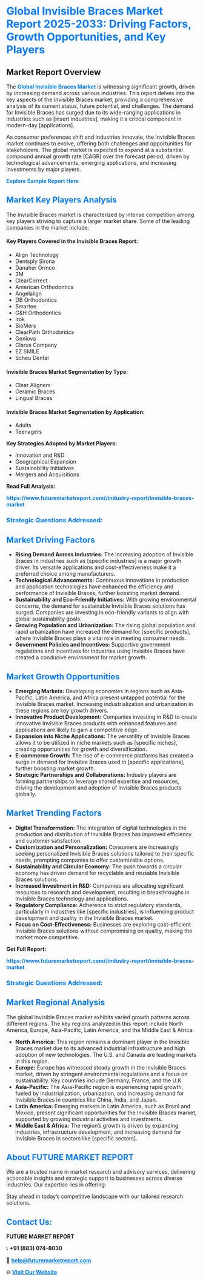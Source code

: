 <h1 style="color: #007BFF;">Global Invisible Braces Market Report 2025-2033: Driving Factors, Growth Opportunities, and Key Players</h1>

<section id="overview">
<h2>Market Report Overview</h2>
<p>The <a href="https://www.futuremarketreport.com//industry-report/invisible-braces-market" style="color: #007BFF; text-decoration: none;"><strong>Global Invisible Braces Market</strong></a> is witnessing significant growth, driven by increasing demand across various industries. This report delves into the key aspects of the Invisible Braces market, providing a comprehensive analysis of its current status, future potential, and challenges. The demand for Invisible Braces has surged due to its wide-ranging applications in industries such as [insert industries], making it a critical component in modern-day [applications].</p>
<p>As consumer preferences shift and industries innovate, the Invisible Braces market continues to evolve, offering both challenges and opportunities for stakeholders. The global market is expected to expand at a substantial compound annual growth rate (CAGR) over the forecast period, driven by technological advancements, emerging applications, and increasing investments by major players.</p>
</section>

<section id="overview">
<p><a href="https://www.futuremarketreport.com//request-sample/reportId=58912" style="color: #007BFF; text-decoration: none;"><strong>Explore Sample Report Here</strong></a></p>
</section>

<section id="key-players">
<h2 style="color: #007BFF;">Market Key Players Analysis</h2>
<p>The Invisible Braces market is characterized by intense competition among key players striving to capture a larger market share. Some of the leading companies in the market include:</p>
<h4>Key Players Covered in the Invisible Braces Report:</h4>
<ul><li>Align Technology</li><li>Dentsply Sirona</li><li>Danaher Ormco</li><li>3M</li><li>ClearCorrect</li><li>American Orthodontics</li><li>Angelalign</li><li>DB Orthodontics</li><li>Smartee</li><li>G&amp;H Orthodontics</li><li>Irok</li><li>BioMers</li><li>ClearPath Orthodontics</li><li>Geniova</li><li>Clarus Company</li><li>EZ SMILE</li><li>Scheu Dental</li></ul>
<h4>Invisible Braces Market Segmentation by Type:</h4>
<ul><li>Clear Aligners</li><li>Ceramic Braces</li><li>Lingual Braces</li></ul>

<h4>Invisible Braces Market Segmentation by Application:</h4>
<ul><li>Adults</li><li>Teenagers</li></ul>
<p><strong>Key Strategies Adopted by Market Players:</strong></p>
<ul>
<li>Innovation and R&D</li>
<li>Geographical Expansion</li>
<li>Sustainability Initiatives</li>
<li>Mergers and Acquisitions</li>
</ul>
</section>

<section>
<p><strong>Read Full Analysis: </strong></p><a href="https://www.futuremarketreport.com//industry-report/invisible-braces-market" style="color: #007BFF; text-decoration: none;"><strong>https://www.futuremarketreport.com//industry-report/invisible-braces-market</strong></a>
<h3 style="color: #007BFF;">Strategic Questions Addressed:</h3>
</section>

<section id="driving-factors">
<h2 style="color: #007BFF;">Market Driving Factors</h2>
<ul>
<li><strong>Rising Demand Across Industries:</strong> The increasing adoption of Invisible Braces in industries such as [specific industries] is a major growth driver. Its versatile applications and cost-effectiveness make it a preferred choice among manufacturers.</li>
<li><strong>Technological Advancements:</strong> Continuous innovations in production and application technologies have enhanced the efficiency and performance of Invisible Braces, further boosting market demand.</li>
<li><strong>Sustainability and Eco-Friendly Initiatives:</strong> With growing environmental concerns, the demand for sustainable Invisible Braces solutions has surged. Companies are investing in eco-friendly variants to align with global sustainability goals.</li>
<li><strong>Growing Population and Urbanization:</strong> The rising global population and rapid urbanization have increased the demand for [specific products], where Invisible Braces plays a vital role in meeting consumer needs.</li>
<li><strong>Government Policies and Incentives:</strong> Supportive government regulations and incentives for industries using Invisible Braces have created a conducive environment for market growth.</li>
</ul>
</section>

<section id="growth-opportunities">
<h2 style="color: #007BFF;">Market Growth Opportunities</h2>
<ul>
<li><strong>Emerging Markets:</strong> Developing economies in regions such as Asia-Pacific, Latin America, and Africa present untapped potential for the Invisible Braces market. Increasing industrialization and urbanization in these regions are key growth drivers.</li>
<li><strong>Innovative Product Development:</strong> Companies investing in R&D to create innovative Invisible Braces products with enhanced features and applications are likely to gain a competitive edge.</li>
<li><strong>Expansion into Niche Applications:</strong> The versatility of Invisible Braces allows it to be utilized in niche markets such as [specific niches], creating opportunities for growth and diversification.</li>
<li><strong>E-commerce Growth:</strong> The rise of e-commerce platforms has created a surge in demand for Invisible Braces used in [specific applications], further boosting market growth.</li>
<li><strong>Strategic Partnerships and Collaborations:</strong> Industry players are forming partnerships to leverage shared expertise and resources, driving the development and adoption of Invisible Braces products globally.</li>
</ul>
</section>

<section id="trending-factors">
<h2 style="color: #007BFF;">Market Trending Factors</h2>
<ul>
<li><strong>Digital Transformation:</strong> The integration of digital technologies in the production and distribution of Invisible Braces has improved efficiency and customer satisfaction.</li>
<li><strong>Customization and Personalization:</strong> Consumers are increasingly seeking personalized Invisible Braces solutions tailored to their specific needs, prompting companies to offer customizable options.</li>
<li><strong>Sustainability and Circular Economy:</strong> The push towards a circular economy has driven demand for recyclable and reusable Invisible Braces solutions.</li>
<li><strong>Increased Investment in R&D:</strong> Companies are allocating significant resources to research and development, resulting in breakthroughs in Invisible Braces technology and applications.</li>
<li><strong>Regulatory Compliance:</strong> Adherence to strict regulatory standards, particularly in industries like [specific industries], is influencing product development and quality in the Invisible Braces market.</li>
<li><strong>Focus on Cost-Effectiveness:</strong> Businesses are exploring cost-efficient Invisible Braces solutions without compromising on quality, making the market more competitive.</li>
</ul>
</section>

<section>
<p><strong>Get Full Report: </strong></p><a href="https://www.futuremarketreport.com//industry-report/invisible-braces-market" style="color: #007BFF; text-decoration: none;"><strong>https://www.futuremarketreport.com//industry-report/invisible-braces-market</strong></a>
<h3 style="color: #007BFF;">Strategic Questions Addressed:</h3>
</section>


<section id="regional-analysis">
<h2 style="color: #007BFF;">Market Regional Analysis</h2>
<p>The global Invisible Braces market exhibits varied growth patterns across different regions. The key regions analyzed in this report include North America, Europe, Asia-Pacific, Latin America, and the Middle East & Africa:</p>
<ul>
<li><strong>North America:</strong> This region remains a dominant player in the Invisible Braces market due to its advanced industrial infrastructure and high adoption of new technologies. The U.S. and Canada are leading markets in this region.</li>
<li><strong>Europe:</strong> Europe has witnessed steady growth in the Invisible Braces market, driven by stringent environmental regulations and a focus on sustainability. Key countries include Germany, France, and the U.K.</li>
<li><strong>Asia-Pacific:</strong> The Asia-Pacific region is experiencing rapid growth, fueled by industrialization, urbanization, and increasing demand for Invisible Braces in countries like China, India, and Japan.</li>
<li><strong>Latin America:</strong> Emerging markets in Latin America, such as Brazil and Mexico, present significant opportunities for the Invisible Braces market, supported by growing industrial activities and investments.</li>
<li><strong>Middle East & Africa:</strong> The region’s growth is driven by expanding industries, infrastructure development, and increasing demand for Invisible Braces in sectors like [specific sectors].</li>
</ul>
</section>

<footer>
<h2 style="color: #007BFF;">About FUTURE MARKET REPORT</h2>
<p>We are a trusted name in market research and advisory services, delivering actionable insights and strategic support to businesses across diverse industries. Our expertise lies in offering:</p>

<p>Stay ahead in today’s competitive landscape with our tailored research solutions.</p>

<h2 style="color: #007BFF;">Contact Us:</h2>
<p><strong>FUTURE MARKET REPORT</strong></p>
<p>📞 <strong>+91 (883) 074-8030</strong></p>
<p>📧 <strong><a href="mailto:help@futuremarketreport.com" style="color: #007BFF;">help@futuremarketreport.com</a></strong></p>
<p>🌐 <strong><a href="https://www.futuremarketreport.com/" style="color: #007BFF;">Visit Our Website</a></strong></p>
</footer>